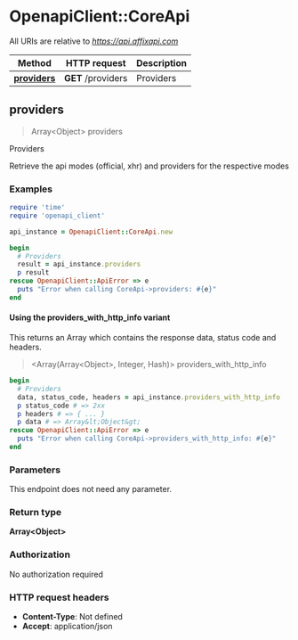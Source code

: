 # OpenapiClient::CoreApi

All URIs are relative to *https://api.affixapi.com*

| Method | HTTP request | Description |
| ------ | ------------ | ----------- |
| [**providers**](CoreApi.md#providers) | **GET** /providers | Providers |


## providers

> Array&lt;Object&gt; providers

Providers

Retrieve the api modes (official, xhr) and providers for the respective modes 

### Examples

```ruby
require 'time'
require 'openapi_client'

api_instance = OpenapiClient::CoreApi.new

begin
  # Providers
  result = api_instance.providers
  p result
rescue OpenapiClient::ApiError => e
  puts "Error when calling CoreApi->providers: #{e}"
end
```

#### Using the providers_with_http_info variant

This returns an Array which contains the response data, status code and headers.

> <Array(Array&lt;Object&gt;, Integer, Hash)> providers_with_http_info

```ruby
begin
  # Providers
  data, status_code, headers = api_instance.providers_with_http_info
  p status_code # => 2xx
  p headers # => { ... }
  p data # => Array&lt;Object&gt;
rescue OpenapiClient::ApiError => e
  puts "Error when calling CoreApi->providers_with_http_info: #{e}"
end
```

### Parameters

This endpoint does not need any parameter.

### Return type

**Array&lt;Object&gt;**

### Authorization

No authorization required

### HTTP request headers

- **Content-Type**: Not defined
- **Accept**: application/json

